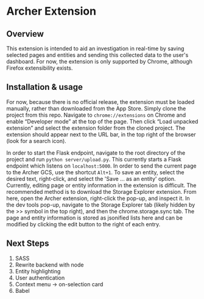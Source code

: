 # Archer Extension
## Overview
This extension is intended to aid an investigation in real-time by saving selected pages and entities and sending this collected data to the user's dashboard. For now, the extension is only supported by Chrome, although Firefox extensibility exists.

## Installation & usage
For now, because there is no official release, the extension must be loaded manually, rather than downloaded from the App Store. Simply clone the project from this repo. Navigate to `chrome://extensions` on Chrome and enable “Developer mode” at the top of the page. Then click “Load unpacked extension” and select the extension folder from the cloned project. The extension should appear next to the URL bar, in the top right of the browser (look for a search icon).

In order to start the Flask endpoint, navigate to the root directory of the project and run `python server/upload.py`. This currently starts a Flask endpoint which listens on `localhost:5000`. In order to send the current page to the Archer GCS, use the shortcut `Alt+1`. To save an entity, select the desired text, right-click, and select the 'Save ... as an entity' option. Currently, editing page or entity information in the extension is difficult. The recommended method is to download the Storage Explorer extension. From here, open the Archer extension, right-click the pop-up, and inspect it. In the dev tools pop-up, navigate to the Storage Explorer tab (likely hidden by the >> symbol in the top right), and then the chrome.storage.sync tab. The page and entity information is stored as jsonified lists here and can be modified by clicking the edit button to the right of each entry.

## Next Steps
1. SASS
2. Rewrite backend with node
3. Entity highlighting
4. User authentication
5. Context menu -> on-selection card
6. Babel
